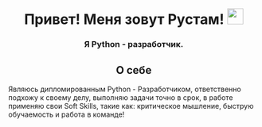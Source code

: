 <h1 align="center">Привет! Меня зовут Рустам! 
<img src="https://github.com/blackcater/blackcater/raw/main/images/Hi.gif" height="32"/></h1>
<h3 align="center">Я Python - разработчик.</h3>
<h2 align='center'>О себе</h2>
<p>Являюсь дипломированным Python - Разработчиком, ответственно подхожу к своему делу, выполняю задачи точно в срок, в работе применяю свои Soft Skills, такие как: критическое мышление, быструю обучаемость и работа в команде!</p>
